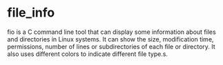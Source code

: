 # file_info
fio is a C command line tool that can display some information about files and directories in Linux systems. It can show the size, modification time, permissions, number of lines or subdirectories of each file or directory. It also uses different colors to indicate different file type.s.
